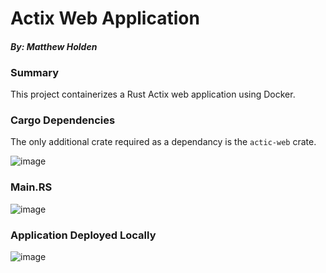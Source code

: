 # Actix Web Application
#### *By: Matthew Holden*


### Summary

This project containerizes a Rust Actix web application using Docker. 

### Cargo Dependencies

The only additional crate required as a dependancy is the `actic-web` crate.

![image](https://github.com/matthold86/actix_app/assets/114833075/5ab8f248-92e8-4017-9c2e-c1da64c9ae94)

### Main.RS

![image](https://github.com/matthold86/actix_app/assets/114833075/64dacb4e-4cc8-457a-bb51-a9bef0b0a8f6)

### Application Deployed Locally

![image](https://github.com/matthold86/actix_app/assets/114833075/22c961ff-e689-4cfb-86e9-e3157a84f3df)

